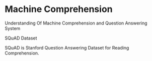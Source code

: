# Machine Comprehension
Understanding Of Machine Comprehension and Question Answering System


SQuAD Dataset

SQuAD is Stanford Question Answering Dataset for Reading Comprehension.
